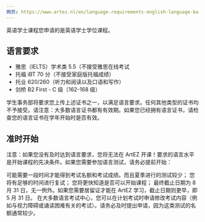 ```yaml
---
网页: https://www.artez.nl/en/language-requirements-english-language-bachelor-course
---
```

英语学士课程您申请的是英语学士学位课程。
## 语言要求
- 雅思（IELTS）学术类 5.5（不接受雅思在线考试
- 托福 iBT 70 分（不接受家庭版托福成绩）
- 托业 620/260（听力和阅读以及口语和写作）
- 剑桥 B2 First - C 级（162-168 级）

学生事务部将要求您上传上述证书之一，以满足语言要求。任何其他类型的证书均不予接受。请注意：大多数语言证书都有有效期。如果您已经拥有语言证书，请检查您的语言证书在学年开始时是否有效。

## 准时开始
注意：如果您没有及时达到语言要求，您将无法在 ArtEZ 开课！要求的语言水平是开始课程的先决条件。如果您需要参加语言测试，请务必提前开始：

可能需要一段时间才能得到考试名额和考试成绩。而且夏季进行的测试较少；
您将有足够的时间进行复试；
您将更快知道是否可以开始课程；
最终截止日期为 8 月 31 日，无一例外。如果您需要居留证才能在 ArtEZ 学习，截止日期则更早，即 5 月 31 日。
在大多数语言考试中心，您可以在计划考试时申请修改考试内容（例如与视力障碍或诵读困难有关的考试）。请务必及时提出申请，因为这类测试的名额通常较少。